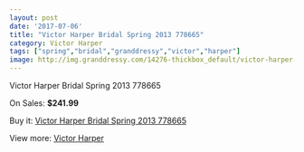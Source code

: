 ```yaml
---
layout: post
date: '2017-07-06'
title: "Victor Harper Bridal Spring 2013 778665"
category: Victor Harper
tags: ["spring","bridal","granddressy","victor","harper"]
image: http://img.granddressy.com/14276-thickbox_default/victor-harper-bridal-spring-2013-778665.jpg
---
```

Victor Harper Bridal Spring 2013 778665

On Sales: **$241.99**
<a href="https://www.granddressy.com/en/victor-harper/13329-victor-harper-bridal-spring-2013-778665.html"><amp-img layout="responsive" width="600" height="600" src="//img.granddressy.com/14276-thickbox_default/victor-harper-bridal-spring-2013-778665.jpg" alt="Victor Harper Bridal Spring 2013 778665 0" /></a>

Buy it: [Victor Harper Bridal Spring 2013 778665](https://www.granddressy.com/en/victor-harper/13329-victor-harper-bridal-spring-2013-778665.html "Victor Harper Bridal Spring 2013 778665")

View more: [Victor Harper](https://www.granddressy.com/en/166-victor-harper "Victor Harper")